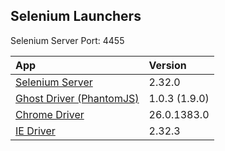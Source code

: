Selenium Launchers
---
Selenium Server Port: 4455

| App | Version |
|:-----------|:-------------|
| [Selenium Server](http://seleniumhq.org) | 2.32.0
| [Ghost Driver (PhantomJS)](http://phantomjs.org/) | 1.0.3 (1.9.0)
| [Chrome Driver](https://code.google.com/p/chromedriver/) | 26.0.1383.0
| [IE Driver](https://code.google.com/p/selenium/downloads/list) | 2.32.3
